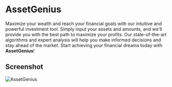 # AssetGenius

Maximize your wealth and reach your financial goals with our intuitive and powerful investment tool. Simply input your assets and amounts, and we'll provide you with the best path to maximize your profits. Our state-of-the-art algorithms and expert analysis will help you make informed decisions and stay ahead of the market. Start achieving your financial dreams today with **AssetGenius**!

## Screenshot
![AssetGenius](https://github.com/AssetGenius/App/blob/main/public/ss.png)
